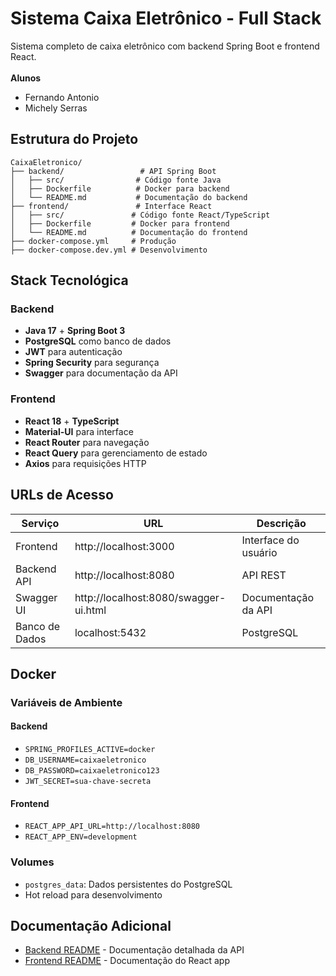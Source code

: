 # Sistema Caixa Eletrônico - Full Stack

Sistema completo de caixa eletrônico com backend Spring Boot e frontend React.<br><br>
**Alunos**
- Fernando Antonio
- Michely Serras

## Estrutura do Projeto

```
CaixaEletronico/
├── backend/                 # API Spring Boot
│   ├── src/                # Código fonte Java
│   ├── Dockerfile          # Docker para backend
│   └── README.md           # Documentação do backend
├── frontend/               # Interface React
│   ├── src/               # Código fonte React/TypeScript
│   ├── Dockerfile         # Docker para frontend
│   └── README.md          # Documentação do frontend
├── docker-compose.yml     # Produção
├── docker-compose.dev.yml # Desenvolvimento
```

## Stack Tecnológica

### Backend
- **Java 17** + **Spring Boot 3**
- **PostgreSQL** como banco de dados
- **JWT** para autenticação
- **Spring Security** para segurança
- **Swagger** para documentação da API

### Frontend
- **React 18** + **TypeScript**
- **Material-UI** para interface
- **React Router** para navegação
- **React Query** para gerenciamento de estado
- **Axios** para requisições HTTP
  
## URLs de Acesso

| Serviço | URL | Descrição |
|---------|-----|-----------|
| Frontend | http://localhost:3000 | Interface do usuário |
| Backend API | http://localhost:8080 | API REST |
| Swagger UI | http://localhost:8080/swagger-ui.html | Documentação da API |
| Banco de Dados | localhost:5432 | PostgreSQL |

## Docker

### Variáveis de Ambiente

#### Backend
- `SPRING_PROFILES_ACTIVE=docker`
- `DB_USERNAME=caixaeletronico`
- `DB_PASSWORD=caixaeletronico123`
- `JWT_SECRET=sua-chave-secreta`

#### Frontend
- `REACT_APP_API_URL=http://localhost:8080`
- `REACT_APP_ENV=development`

### Volumes
- `postgres_data`: Dados persistentes do PostgreSQL
- Hot reload para desenvolvimento

## Documentação Adicional

- [Backend README](./backend/README.md) - Documentação detalhada da API
- [Frontend README](./frontend/README.md) - Documentação do React app
